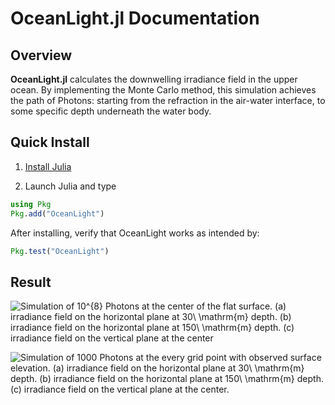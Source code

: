 # OceanLight.jl Documentation

## Overview 

**OceanLight.jl** calculates the downwelling irradiance field in the upper ocean. By implementing the Monte Carlo method, this simulation achieves the path of Photons: starting from the refraction in the air-water interface, to some specific depth underneath the water body. 

## Quick Install 

1. [Install Julia](https://julialang.org/downloads/)

2. Launch Julia and type

```julia
using Pkg
Pkg.add("OceanLight")
```

After installing, verify that OceanLight works as intended by:

```Julia
Pkg.test("OceanLight")
```

## Result

![Simulation of $10^{8}$ Photons at the center of the flat surface. (a) irradiance field on the horizontal plane at $30\ \mathrm{m}$ depth. (b) irradiance field on the horizontal plane at $150\ \mathrm{m}$ depth. (c) irradiance field on the vertical plane at the center](https://raw.githubusercontent.com/haoboatlab/OceanLight.jl/main/docs/src/assets/Center1e8.png)

![Simulation of 1000 Photons at the every grid point with observed surface elevation. (a) irradiance field on the horizontal plane at $30\ \mathrm{m}$ depth. (b) irradiance field on the horizontal plane at $150\ \mathrm{m}$ depth. (c) irradiance field on the vertical plane at the center.](https://raw.githubusercontent.com/haoboatlab/OceanLight.jl/main/docs/src/assets/Wholegrid1000.png)